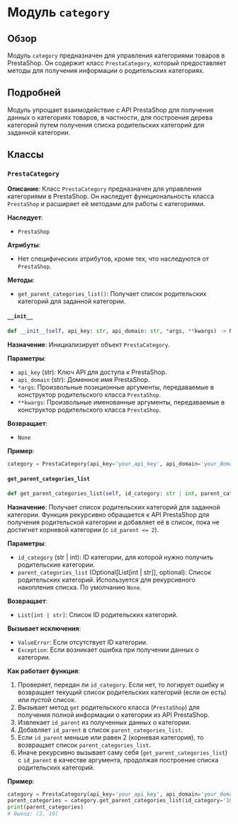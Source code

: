 # Модуль `category`

## Обзор

Модуль `category` предназначен для управления категориями товаров в PrestaShop. Он содержит класс `PrestaCategory`, который предоставляет методы для получения информации о родительских категориях.

## Подробней

Модуль упрощает взаимодействие с API PrestaShop для получения данных о категориях товаров, в частности, для построения дерева категорий путем получения списка родительских категорий для заданной категории.

## Классы

### `PrestaCategory`

**Описание**: Класс `PrestaCategory` предназначен для управления категориями в PrestaShop. Он наследует функциональность класса `PrestaShop` и расширяет её методами для работы с категориями.

**Наследует**:
- `PrestaShop`

**Атрибуты**:
- Нет специфических атрибутов, кроме тех, что наследуются от `PrestaShop`.

**Методы**:
- `get_parent_categories_list()`: Получает список родительских категорий для заданной категории.

#### `__init__`

```python
def __init__(self, api_key: str, api_domain: str, *args, **kwargs) -> None
```

**Назначение**: Инициализирует объект `PrestaCategory`.

**Параметры**:
- `api_key` (str): Ключ API для доступа к PrestaShop.
- `api_domain` (str): Доменное имя PrestaShop.
- `*args`: Произвольные позиционные аргументы, передаваемые в конструктор родительского класса `PrestaShop`.
- `**kwargs`: Произвольные именованные аргументы, передаваемые в конструктор родительского класса `PrestaShop`.

**Возвращает**:
- `None`

**Пример**:

```python
category = PrestaCategory(api_key='your_api_key', api_domain='your_domain')
```

#### `get_parent_categories_list`

```python
def get_parent_categories_list(self, id_category: str | int, parent_categories_list: Optional[List[int | str]] = None) -> List[int | str]
```

**Назначение**: Получает список родительских категорий для заданной категории. Функция рекурсивно обращается к API PrestaShop для получения родительской категории и добавляет её в список, пока не достигнет корневой категории (с `id_parent <= 2`).

**Параметры**:
- `id_category` (str | int): ID категории, для которой нужно получить родительские категории.
- `parent_categories_list` (Optional[List[int | str]], optional): Список родительских категорий. Используется для рекурсивного накопления списка. По умолчанию `None`.

**Возвращает**:
- `List[int | str]`: Список ID родительских категорий.

**Вызывает исключения**:
- `ValueError`: Если отсутствует ID категории.
- `Exception`: Если возникает ошибка при получении данных о категории.

**Как работает функция**:
1. Проверяет, передан ли `id_category`. Если нет, то логирует ошибку и возвращает текущий список родительских категорий (если он есть) или пустой список.
2. Вызывает метод `get` родительского класса (`PrestaShop`) для получения полной информации о категории из API PrestaShop.
3. Извлекает `id_parent` из полученных данных о категории.
4. Добавляет `id_parent` в список `parent_categories_list`.
5. Если `id_parent` меньше или равен 2 (корневая категория), то возвращает список `parent_categories_list`.
6. Иначе рекурсивно вызывает саму себя (`get_parent_categories_list`) с `id_parent` в качестве аргумента, продолжая построение списка родительских категорий.

**Пример**:

```python
category = PrestaCategory(api_key='your_api_key', api_domain='your_domain')
parent_categories = category.get_parent_categories_list(id_category='10')
print(parent_categories)
# Вывод: [2, 10]